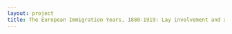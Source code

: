 ```yaml
--- 
layout: project 
title: The European Immigration Years, 1880-1919: Lay involvement and activities of local parishes, societies, schools and organizations of the American Catholic community in attending to the needs and impact of immigrants as evidenced through the Catholic Digital Newspapers Program (CDNP)
---
```



